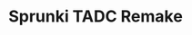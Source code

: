 ---
slug: sprunki-tadc-remake-2458
title: Sprunki TADC Remake
description: "Sprunki TADC Remake is an exciting online game. Play for free directly in your browser!"
icon: /images/popular_mods/Sprunki TADC Remake.png
url: https://wowtbc.net/sprunkin/sprunki-tadc-remake/index.html
previewImage: /images/popular_mods/Sprunki TADC Remake.png
type: popular mods

# SEO配置
seo:
  title: "Sprunki TADC Remake - Play Free Online Game | Fun Browser Games"
  description: "Sprunki TADC Remake - Play this fun online game for free in your browser. No download required!"
  ogImage: "/images/popular_mods/Sprunki TADC Remake.png"
  keywords: "sprunki-tadc-remake-2458, online game, browser game, free game, popular mods game, play online"

videoUrls:
  - https://www.youtube.com/embed/example1
  - https://www.youtube.com/embed/example2

whyPlay:
  title: "Why Play Sprunki TADC Remake?"
  items:
    - "Immersive Gameplay: Sprunki TADC Remake offers an engaging and immersive gaming experience that will keep you entertained for hours"
    - "Challenging Levels: Test your skills with increasingly difficult challenges and obstacles"
    - "Beautiful Graphics: Enjoy stunning visuals and smooth animations that bring the game world to life"
    - "Regular Updates: New content and features are added regularly to keep the game fresh and exciting"
    - "Free to Play: Experience all the fun without spending a penny"
    - "Community Features: Connect with other players, share strategies, and compete for high scores"
    - "Cross-Platform: Play on any device with a web browser, no downloads required"

features:
  title: "Key Features of Sprunki TADC Remake"
  image: "/images/popular_mods/Sprunki TADC Remake.png"
  items:
    - "Intuitive Controls: Easy to learn controls make Sprunki TADC Remake accessible for players of all skill levels"
    - "Multiple Game Modes: Enjoy various gameplay options that provide different challenges and experiences"
    - "Character Customization: Personalize your gaming experience with unique characters and items"
    - "Achievement System: Complete special tasks to earn rewards and recognition"
    - "Leaderboards: Compete with players worldwide and see who can achieve the highest scores"

characteristics:
  title: "Game Characteristics"
  image: "/images/popular_mods/Sprunki TADC Remake.png"
  items:
    - "Genre: Popular mods game with elements of strategy and skill"
    - "Difficulty: Suitable for both casual gamers and those seeking a challenge"
    - "Play Time: Quick sessions or extended gameplay, depending on your preference"
    - "Art Style: Vibrant and engaging visuals that enhance the gaming experience"
    - "Sound Design: Immersive audio that complements the gameplay perfectly"

info: "Sprunki TADC Remake is an exciting online game that offers players a unique and engaging gaming experience. With its intuitive controls, stunning visuals, and challenging gameplay, Sprunki TADC Remake provides hours of entertainment for players of all ages and skill levels. Whether you're looking for a quick gaming session during a break or an extended play session, Sprunki TADC Remake delivers an immersive experience that will keep you coming back for more. The game features multiple levels of increasing difficulty, ensuring that players are constantly challenged as they progress. With regular updates adding new content and features, Sprunki TADC Remake remains fresh and exciting, providing endless entertainment options for its growing community of players."

howToPlayIntro: "Welcome to Sprunki TADC Remake! This guide will walk you through the basics and help you master the game. Whether you're a beginner or looking to improve your skills, these tips and instructions will enhance your gaming experience."

howToPlaySteps:
  - title: "Getting Started"
    description: "Begin your Sprunki TADC Remake adventure by familiarizing yourself with the controls. Use your keyboard or mouse to navigate through the game interface. The tutorial will guide you through the basic mechanics and help you understand the objectives."
  - title: "Understanding the Objectives"
    description: "In Sprunki TADC Remake, your main goal is to progress through levels by completing specific objectives. Each level presents unique challenges that require different strategies and approaches."
  - title: "Mastering the Controls"
    description: "Practice using the controls to improve your precision and reaction time. Sprunki TADC Remake requires quick reflexes and strategic thinking to overcome obstacles and defeat opponents."
  - title: "Utilizing Power-ups"
    description: "Collect power-ups throughout the game to enhance your abilities and overcome difficult challenges. Each power-up offers unique advantages that can be crucial for success."
  - title: "Developing Strategies"
    description: "As you progress in Sprunki TADC Remake, develop effective strategies for different scenarios. Analyze patterns, anticipate challenges, and adapt your approach to maximize your performance."

faq:
  title: "Frequently Asked Questions about Sprunki TADC Remake"
  items:
    - question: "Is Sprunki TADC Remake free to play?"
      answer: "Yes, Sprunki TADC Remake is completely free to play directly in your web browser. No downloads or purchases are required to enjoy the full game experience."
    - question: "Can I play Sprunki TADC Remake on mobile devices?"
      answer: "Yes, Sprunki TADC Remake is optimized for both desktop and mobile play. You can enjoy the game on any device with a web browser and internet connection."
    - question: "Are there any in-game purchases?"
      answer: "While Sprunki TADC Remake is free to play, there may be optional in-game purchases available for cosmetic items or additional features that don't affect core gameplay."
    - question: "How often is Sprunki TADC Remake updated?"
      answer: "The developers regularly update Sprunki TADC Remake with new content, features, and improvements based on player feedback and game performance."
    - question: "Can I play Sprunki TADC Remake offline?"
      answer: "Currently, Sprunki TADC Remake requires an internet connection to play as it's a browser-based online game."
    - question: "Is Sprunki TADC Remake suitable for children?"
      answer: "Yes, Sprunki TADC Remake is designed to be family-friendly and suitable for players of all ages."
    - question: "How do I report bugs or issues?"
      answer: "If you encounter any problems while playing Sprunki TADC Remake, you can report them through the game's support page or contact the developers directly through their website."
    - question: "Still Have Questions?"
      answer: "If you have additional questions about Sprunki TADC Remake that aren't covered in this FAQ, please visit our support center or contact our customer service team for assistance."
---